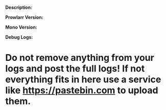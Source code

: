 **Description:**

<!-- Check first that your problem is not listed in our wiki section:
* https://github.com/Prowlarr/Prowlarr/wiki/Common-Problems
* https://github.com/Prowlarr/Prowlarr/wiki/FAQ

**Just because you receive an exception in your logs, doesn't mean it's a bug and should be reported here. Often it's something else, such as a permission error. If you are unsure ask on the Discord or Subreddit first.**

Visit our [Discord server](https://discord.gg/r5wJPt9) or [Subreddit](https://reddit.com/r/prowlarr) for support or longer discussions. Support questions posed on here will be closed immediately.

Provide a description of the feature request or bug here, the more details the better. 
Please also include the following if you are reporting a bug. If you do not include it, the issue will probably be closed as we cannot help you. -->

**Prowlarr Version:**

**Mono Version:**

**Debug Logs:**

# Do not remove anything from your logs and post the full logs! If not everything fits in here use a service like https://pastebin.com to upload them.

<!-- Please use the search bar (make sure to include closed issues as well) and make sure you are not submitting an already submitted issue. -->
